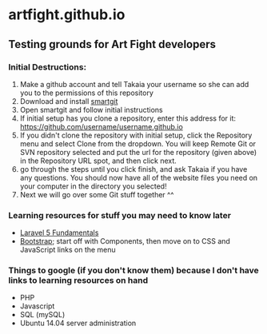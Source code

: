 # artfight.github.io
## Testing grounds for Art Fight developers

### Initial Destructions:
1. Make a github account and tell Takaia your username so she can add you to the permissions of this repository
2. Download and install [smartgit](http://www.syntevo.com/smartgit/)
3. Open smartgit and follow initial instructions
4. If initial setup has you clone a repository, enter this address for it: https://github.com/username/username.github.io
5. If you didn't clone the repository with initial setup, click the Repository menu and select Clone from the dropdown. You will keep Remote Git or SVN repository selected and put the url for the repository (given above) in the Repository URL spot, and then click next.
6. go through the steps until you click finish, and ask Takaia if you have any questions. You should now have all of the website files you need on your computer in the directory you selected!
7. Next we will go over some Git stuff together ^^

### Learning resources for stuff you may need to know later
- [Laravel 5 Fundamentals](https://laracasts.com/series/laravel-5-fundamentals)
- [Bootstrap](http://getbootstrap.com/components/); start off with Components, then move on to CSS and JavaScript links on the menu

### Things to google (if you don't know them) because I don't have links to learning resources on hand
- PHP
- Javascript
- SQL (mySQL)
- Ubuntu 14.04 server administration